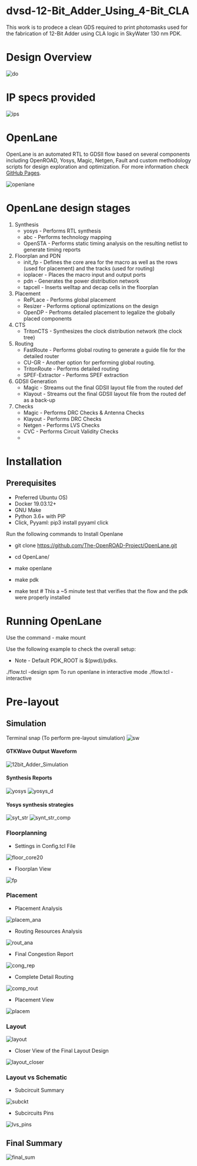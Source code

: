 # dvsd-12-Bit_Adder_Using_4-Bit_CLA
This work is to prodece a clean GDS required to print photomasks used for the fabrication of 12-Bit Adder using CLA logic in SkyWater 130 nm PDK. 

# Design Overview
![do](https://user-images.githubusercontent.com/52724861/131190490-52b08edb-dfc4-438d-b01d-22ad6545d28e.png)

# IP specs provided
![ips](https://user-images.githubusercontent.com/52724861/131190599-90534f57-cbe0-485c-a4a7-d5c01278462d.png)

# OpenLane
OpenLane is an automated RTL to GDSII flow based on several components including OpenROAD, Yosys, Magic, Netgen, Fault and custom methodology scripts for design exploration and optimization. For more information check [GitHub Pages](https://openlane.readthedocs.io/en/latest/).

![openlane](https://user-images.githubusercontent.com/52724861/131204189-a078f1b7-29b2-4b99-988f-a1ded0f8d93a.png)

# OpenLane design stages

   1. Synthesis
        - yosys - Performs RTL synthesis
        - abc - Performs technology mapping
        - OpenSTA - Performs static timing analysis on the resulting netlist to generate timing reports
   2. Floorplan and PDN
        - init_fp - Defines the core area for the macro as well as the rows (used for placement) and the tracks (used for routing)
        - ioplacer - Places the macro input and output ports
        - pdn - Generates the power distribution network
        - tapcell - Inserts welltap and decap cells in the floorplan
   3. Placement
        - RePLace - Performs global placement
        - Resizer - Performs optional optimizations on the design
        - OpenDP - Perfroms detailed placement to legalize the globally placed components
   4. CTS
        - TritonCTS - Synthesizes the clock distribution network (the clock tree)
   5. Routing
        - FastRoute - Performs global routing to generate a guide file for the detailed router
        - CU-GR - Another option for performing global routing.
        - TritonRoute - Performs detailed routing
        - SPEF-Extractor - Performs SPEF extraction
   6. GDSII Generation
        - Magic - Streams out the final GDSII layout file from the routed def
        - Klayout - Streams out the final GDSII layout file from the routed def as a back-up
   7. Checks
        - Magic - Performs DRC Checks & Antenna Checks
        - Klayout - Performs DRC Checks
        - Netgen - Performs LVS Checks
        - CVC - Performs Circuit Validity Checks
        - 
# Installation

## Prerequisites

   - Preferred Ubuntu OS)
   -  Docker 19.03.12+
   - GNU Make
   - Python 3.6+ with PIP
   - Click, Pyyaml: pip3 install pyyaml click

Run the following commands to Install Openlane
   
- git clone https://github.com/The-OpenROAD-Project/OpenLane.git

- cd OpenLane/

- make openlane

- make pdk

- make test # This a ~5 minute test that verifies that the flow and the pdk were properly installed



# Running OpenLane
Use the command - make mount

Use the following example to check the overall setup:

- Note - Default PDK_ROOT is $(pwd)/pdks. 

./flow.tcl -design spm
To run openlane in interactive mode
./flow.tcl -interactive


# Pre-layout
## Simulation
Terminal snap (To perform pre-layout simulation)
![sw](https://user-images.githubusercontent.com/52724861/131189482-424db285-a3c6-4ddb-92a1-1d7f0bf54921.png)

#### GTKWave Output Waveform
![12bit_Adder_Simulation](https://user-images.githubusercontent.com/52724861/131189559-6e7e631b-0213-42ff-b48d-ecbad05e19a2.png)

#### Synthesis Reports
![yosys](https://user-images.githubusercontent.com/52724861/131190367-30fb5795-6ab9-4d62-aadb-34d64851de76.png)
![yosys_d](https://user-images.githubusercontent.com/52724861/131191005-b9a409ac-a062-42b7-bbe4-6021ad53204a.png)

#### Yosys synthesis strategies
![syt_str](https://user-images.githubusercontent.com/52724861/131194132-b9cdbb83-3bad-4edd-ac62-92bfacf7911b.png)
![synt_str_comp](https://user-images.githubusercontent.com/52724861/131194138-68ba7ed4-cb0b-49ce-8fe8-68b8103f7060.png)

### Floorplanning
- Settings in Config.tcl File

![floor_core20](https://user-images.githubusercontent.com/52724861/131195109-cd6291c6-2c8a-4286-a40c-8494286f1fa9.png)

- Floorplan View

![fp](https://user-images.githubusercontent.com/52724861/131197719-a91e4f6b-127d-4211-8c77-79fc7711f4a5.png)

### Placement
- Placement Analysis

![placem_ana](https://user-images.githubusercontent.com/52724861/131198401-c7654856-0a51-4141-9497-ab4febd547e0.png)

- Routing Resources Analysis

![rout_ana](https://user-images.githubusercontent.com/52724861/131203035-dcc61a5c-67d0-4761-94dc-93466304077c.png)

- Final Congestion Report

![cong_rep](https://user-images.githubusercontent.com/52724861/131203060-bd16235d-c39b-4bc9-a05b-2a9db12facce.png)

- Complete Detail Routing

![comp_rout](https://user-images.githubusercontent.com/52724861/131203083-a1c5e6b8-8367-4430-aafb-1fc23cc1914b.png)

- Placement View

![placem](https://user-images.githubusercontent.com/52724861/131198167-6e192e0d-7511-492a-963a-f40ae35a504b.png)

### Layout

![layout](https://user-images.githubusercontent.com/52724861/131203118-92bb560e-e4c4-4bc6-a350-722b5235e71e.png)
- Closer View of the Final Layout Design

![layout_closer](https://user-images.githubusercontent.com/52724861/131203139-a2ff1dbd-9434-489b-bca1-5ded9a5e15b4.png)
 
### Layout vs Schematic

- Subcircuit Summary

![subckt](https://user-images.githubusercontent.com/52724861/131203167-686bd830-94ca-488e-91bf-13057ecabcde.png)

- Subcircuits Pins

![lvs_pins](https://user-images.githubusercontent.com/52724861/131203218-2a29b06a-b6b0-4448-98c4-5ff8dbb97b49.png)

## Final Summary

![final_sum](https://user-images.githubusercontent.com/52724861/131203272-aadc705b-ce25-4b5a-9bd0-e4825e2d63d3.png)



